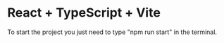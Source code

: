 # React + TypeScript + Vite

To start the project you just need to type "npm run start" in the terminal.
